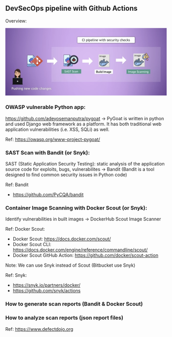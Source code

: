 ## DevSecOps pipeline with Github Actions

Overview: 

<img src="pictures/DevSecOps-pipeline-GH-Actions-python-app.png?raw=true" width="1000">

### OWASP vulnerable Python app: 

https://github.com/adeyosemanputra/pygoat -> PyGoat is written in python and used Django web framework as a platform. It has both traditional web application vulnerabilities (i.e. XSS, SQLi) as well. 

Ref: https://owasp.org/www-project-pygoat/

### SAST Scan with Bandit (or Snyk):
SAST (Static Application Security Testing): static analysis of the application source code for exploits, bugs, vulnerabilites -> Bandit (Bandit is a tool designed to find common security issues in Python code)

Ref: Bandit
- https://github.com/PyCQA/bandit

### Container Image Scanning with Docker Scout (or Snyk):
Identify vulnerabilities in built images -> DockerHub Scout Image Scanner

Ref: Docker Scout:
- Docker Scout: https://docs.docker.com/scout/
- Docker Scout CLI: https://docs.docker.com/engine/reference/commandline/scout/
- Docker Scout GitHub Action: https://github.com/docker/scout-action

Note: We can use Snyk instead of Scout (Bitbucket use Snyk)

Ref: Snyk:
- https://snyk.io/partners/docker/
- https://github.com/snyk/actions
  
### How to generate scan reports (Bandit & Docker Scout)

### How to analyze scan reports (json report files)

Ref: 
https://www.defectdojo.org

